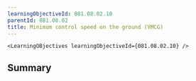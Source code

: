 ```yaml
---
learningObjectiveId: 081.08.02.10
parentId: 081.08.02
title: Minimum control speed on the ground (VMCG)
---
```


```tsx eval
<LearningOBjectives learningObjectiveId={081.08.02.10} />
```

## Summary
